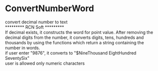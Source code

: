 # ConvertNumberWord <br>
convert decimal number to text<br>
********* RCN Soft ********* <br>
    If decimal exists, it constructs the word for point value.
    After removing the decimal digits from the number,
    it converts digits, tens, hundreds and thousands by using the functions
    which return a string containing the number in words. <br>
    if user enter "9876", it converts to "$NineThousand EightHundred SeventySix" <br>
    user is  allowed only numeric characters
